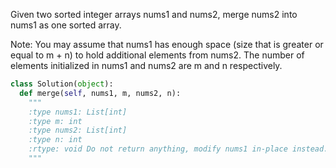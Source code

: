 Given two sorted integer arrays nums1 and nums2, merge nums2 into nums1 as one sorted array.


Note:
You may assume that nums1 has enough space (size that is greater or equal to m + n) to hold additional elements from nums2. The number of elements initialized in nums1 and nums2 are m and n respectively.


```python
class Solution(object):
  def merge(self, nums1, m, nums2, n):
    """
    :type nums1: List[int]
    :type m: int
    :type nums2: List[int]
    :type n: int
    :rtype: void Do not return anything, modify nums1 in-place instead.
    """
```
